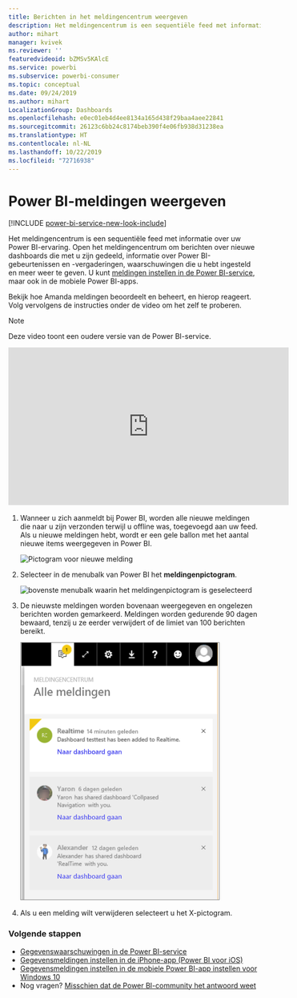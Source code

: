 ```yaml
---
title: Berichten in het meldingencentrum weergeven
description: Het meldingencentrum is een sequentiële feed met informatie over uw Power BI-ervaring.
author: mihart
manager: kvivek
ms.reviewer: ''
featuredvideoid: bZMSv5KAlcE
ms.service: powerbi
ms.subservice: powerbi-consumer
ms.topic: conceptual
ms.date: 09/24/2019
ms.author: mihart
LocalizationGroup: Dashboards
ms.openlocfilehash: e0ec01eb4d4ee8134a165d438f29baa4aee22841
ms.sourcegitcommit: 26123c6bb24c8174beb390f4e06fb938d31238ea
ms.translationtype: HT
ms.contentlocale: nl-NL
ms.lasthandoff: 10/22/2019
ms.locfileid: "72716938"
---
```

# <a name="view-power-bi-notifications"></a>Power BI-meldingen weergeven

[!INCLUDE [power-bi-service-new-look-include](../includes/power-bi-service-new-look-include.md)]

Het meldingencentrum is een sequentiële feed met informatie over uw Power BI-ervaring. Open het meldingencentrum om berichten over nieuwe dashboards die met u zijn gedeeld, informatie over Power BI-gebeurtenissen en -vergaderingen, waarschuwingen die u hebt ingesteld en meer weer te geven. U kunt [meldingen instellen in de Power BI-service](end-user-alerts.md), maar ook in de mobiele Power BI-apps.

Bekijk hoe Amanda meldingen beoordeelt en beheert, en hierop reageert. Volg vervolgens de instructies onder de video om het zelf te proberen.    

> [!NOTE]
> Deze video toont een oudere versie van de Power BI-service. 

<iframe width="560" height="315" src="https://www.youtube.com/embed/bZMSv5KAlcE" frameborder="0" allowfullscreen></iframe>


1. Wanneer u zich aanmeldt bij Power BI, worden alle nieuwe meldingen die naar u zijn verzonden terwijl u offline was, toegevoegd aan uw feed. Als u nieuwe meldingen hebt, wordt er een gele ballon met het aantal nieuwe items weergegeven in Power BI.
   
   ![Pictogram voor nieuwe melding](./media/end-user-notification-center/power-bi-new-notification.png)
2. Selecteer in de menubalk van Power BI het **meldingenpictogram**.
   
   ![bovenste menubalk waarin het meldingenpictogram is geselecteerd](./media/end-user-notification-center/power-bi-notifications-icon.png)
3. De nieuwste meldingen worden bovenaan weergegeven en ongelezen berichten worden gemarkeerd. Meldingen worden gedurende 90 dagen bewaard, tenzij u ze eerder verwijdert of de limiet van 100 berichten bereikt.
   
   ![Meldingencentrum](./media/end-user-notification-center/power-bi-notification-center.png)
4. Als u een melding wilt verwijderen selecteert u het X-pictogram.

### <a name="next-steps"></a>Volgende stappen
* [Gegevenswaarschuwingen in de Power BI-service](end-user-alerts.md)
* [Gegevensmeldingen instellen in de iPhone-app (Power BI voor iOS)](mobile/mobile-set-data-alerts-in-the-mobile-apps.md)
* [Gegevensmeldingen instellen in de mobiele Power BI-app instellen voor Windows 10](mobile/mobile-set-data-alerts-in-the-mobile-apps.md)
* Nog vragen? [Misschien dat de Power BI-community het antwoord weet](http://community.powerbi.com/)

